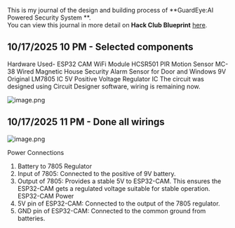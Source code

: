 <!--
  ===================    !!READ THIS NOTICE!!   ====================
  DO NOT edit this file manually. Your changes WILL BE OVERWRITTEN!
  This journal is auto generated and updated by Hack Club Blueprint.
  To edit this file, please edit your journal entries on Blueprint.
  ==================================================================
-->

This is my journal of the design and building process of **GuardEye:AI Powered Security System **.  
You can view this journal in more detail on **Hack Club Blueprint** [here](https://blueprint.hackclub.com/projects/567).


## 10/17/2025 10 PM - Selected components   

Hardware Used- 
ESP32 CAM WiFi Module
HCSR501 PIR Motion Sensor
MC-38 Wired Magnetic House Security Alarm Sensor for Door and Windows
9V Original 
LM7805 IC 5V Positive Voltage Regulator IC
The circuit was designed using Circuit Designer software, wiring is remaining now.

![image.png](https://blueprint.hackclub.com/user-attachments/blobs/proxy/eyJfcmFpbHMiOnsiZGF0YSI6MjY4MSwicHVyIjoiYmxvYl9pZCJ9fQ==--afe6da192b8184eaf0d72eccb693065623b2a8c8/image.png)

  

## 10/17/2025 11 PM - Done all wirings   

![image.png](https://blueprint.hackclub.com/user-attachments/blobs/proxy/eyJfcmFpbHMiOnsiZGF0YSI6MjY5MSwicHVyIjoiYmxvYl9pZCJ9fQ==--7e8b8fa773b2069841aee1b2588642f7442a0c31/image.png)

Power Connections
1) Battery to 7805 Regulator
2) Input of 7805: Connected to the positive of 9V battery.
3) Output of 7805: Provides a stable 5V to ESP32-CAM.
This ensures the ESP32-CAM gets a regulated voltage suitable for stable operation.
ESP32-CAM Power
4) 5V pin of ESP32-CAM: Connected to the output of the 7805 regulator.
5) GND pin of ESP32-CAM: Connected to the common ground from batteries.  

